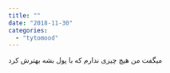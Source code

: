 ```yaml
---
title: ""
date: "2018-11-30"
categories: 
  - "tytomood"
---
```


میگفت من هیچ چیزی ندارم که با پول بشه بهترش کرد
